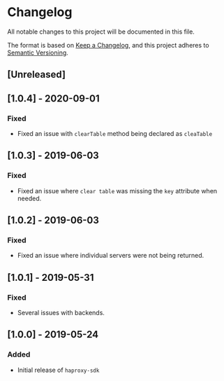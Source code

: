 # Changelog
All notable changes to this project will be documented in this file.

The format is based on [Keep a Changelog](https://keepachangelog.com/en/1.0.0/), and this project adheres to [Semantic Versioning](https://semver.org/spec/v2.0.0.html).

## [Unreleased]

## [1.0.4] - 2020-09-01
### Fixed
- Fixed an issue with `clearTable` method being declared as `cleaTable`

## [1.0.3] - 2019-06-03
### Fixed
- Fixed an issue where `clear table` was missing the `key` attribute when needed.

## [1.0.2] - 2019-06-03
### Fixed
- Fixed an issue where individual servers were not being returned.

## [1.0.1] - 2019-05-31
### Fixed
- Several issues with backends.

## [1.0.0] - 2019-05-24
### Added
- Initial release of `haproxy-sdk`
